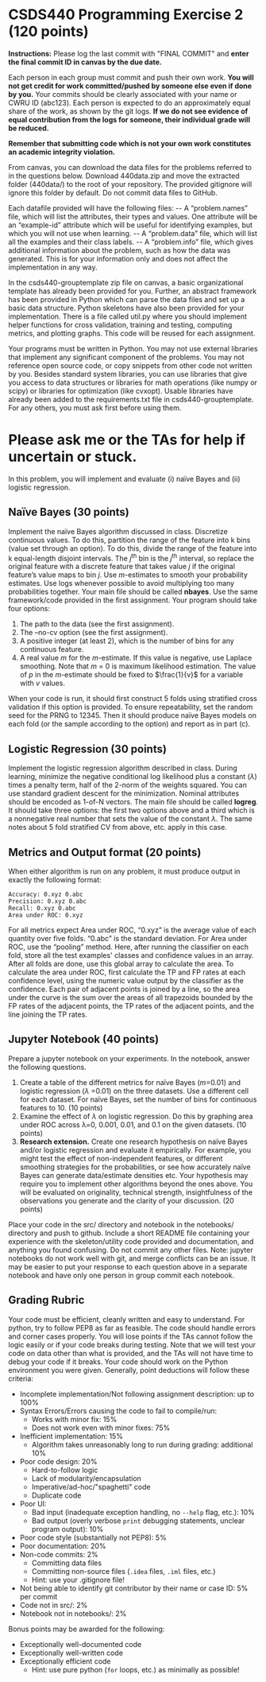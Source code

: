 # CSDS440 Programming Exercise 2 (120 points)
**Instructions:** Please log the last commit with "FINAL COMMIT" and **enter the final commit ID in canvas by the due date.** 

Each person in each group must commit and push their own work. **You will not get credit for work committed/pushed by someone else even if done by you.** Your commits should be clearly associated with your name or CWRU ID (abc123). Each person is expected to do an approximately equal share of the work, as shown by the git logs. **If we do not see evidence of equal contribution from the logs for someone, their individual grade will be reduced.** 

**Remember that submitting code which is not your own work constitutes an academic integrity violation.**

From canvas, you can download  the data files for the problems referred to in the questions below. Download 440data.zip and move the extracted folder (440data/) to the root of your repository. The provided gitignore will ignore this folder by default. Do not commit data files to GitHub.

Each datafile provided will have the following files: 
-- A “problem.names” file, which will list the attributes, their types and values. One attribute will be an “example-id” attribute which will be useful for identifying examples, but which you will not use when learning.
--	A “problem.data” file, which will list all the examples and their class labels.
--	A “problem.info” file, which gives additional information about the problem, such as how the data was generated. This is for your information only and does not affect the implementation in any way.

In the csds440-grouptemplate zip file on canvas, a basic organizational template has already been provided for you. Further, an abstract framework has been provided in Python which can parse the data files and set up a basic data structure. Python skeletons have also been provided for your implementation. There is a file called util.py where you should implement helper functions for cross validation, training and testing, computing metrics, and plotting graphs. This code will be reused for each assignment. 

Your programs must be written in Python. You may not use external libraries that implement any significant component of the problems. You may not reference open source code, or copy snippets from other code not written by you. Besides standard system libraries, you can use libraries that give you access to data structures or libraries for math operations (like numpy or scipy) or libraries for optimization (like cvxopt). Usable libraries have already been added to the requirements.txt file in csds440-grouptemplate. For any others, you must ask first before using them. 

Please ask me or the TAs for help if uncertain or stuck.
======================================================================

In this problem, you will implement and evaluate (i) naïve Bayes and (ii) logistic regression. 

## Naïve Bayes (30 points)

Implement the naïve Bayes algorithm discussed in class. Discretize continuous values. To do this, partition the range of the feature into k bins (value set through an option). To do this, divide the range of the feature into k equal-length disjoint intervals. The _j_<sup>th</sup> bin is the _j_<sup>th</sup> interval, so replace the original feature with a discrete feature that takes value _j_ if the original feature’s value maps to bin _j_. Use _m_-estimates to smooth your probability estimates. Use logs whenever possible to avoid multiplying too many probabilities together. Your main file should be called __nbayes__. Use the same framework/code provided in the first assignment. Your program should take four options:  

1.	The path to the data (see the first assignment).
2.	The –no-cv option (see the first assignment). 
3.	A positive integer (at least 2), which is the number of bins for any continuous feature.
4.	A real value _m_ for the _m_-estimate. If this value is negative, use Laplace smoothing. Note that _m_ = 0 is maximum likelihood estimation. The value of _p_ in the _m_-estimate should be fixed to $\frac{1}{v}$ for a variable with $v$ values. 

When your code is run, it should first construct 5 folds using stratified cross validation if this option is provided. To ensure repeatability, set the random seed for the PRNG to 12345. Then it should produce naïve Bayes models on each fold (or the sample according to the option) and report as in part (c).

## Logistic Regression (30 points)

Implement the logistic regression algorithm described in class. During learning, minimize the negative conditional log likelihood plus a constant ($\lambda$) times a penalty term, half of the 2-norm of the weights squared. You can use standard gradient descent for the minimization. Nominal attributes should be encoded as 1-of-N vectors. The main file should be called __logreg__.  It should take three options: the first two options above and a third which is a nonnegative real number that sets the value of the constant $\lambda$. The same notes about 5 fold stratified CV from above, etc. apply in this case.

## Metrics and Output format (20 points)

When either algorithm is run on any problem, it must produce output in exactly the following format:
```
Accuracy: 0.xyz 0.abc 
Precision: 0.xyz 0.abc
Recall: 0.xyz 0.abc
Area under ROC: 0.xyz 
```
For all metrics expect Area under ROC, “0.xyz” is the average value of each quantity over five folds. “0.abc” is the standard deviation. For Area under ROC, use the “pooling” method. Here, after running the classifier on each fold, store all the test examples' classes and confidence values in an array. After all folds are done, use this global array to calculate the area. To calculate the area under ROC, first calculate the TP and FP rates at each confidence level, using the numeric value output by the classifier as the confidence. Each pair of adjacent points is joined by a line, so the area under the curve is the sum over the areas of all trapezoids bounded by the FP rates of the adjacent points, the TP rates of the adjacent points, and the line joining the TP rates.

## Jupyter Notebook (40 points)

Prepare a jupyter notebook on your experiments. In the notebook, answer the following questions.
1. Create a table of the different metrics for naïve Bayes (_m_=0.01) and logistic regression ($\lambda$ =0.01) on the three datasets. Use a different cell for each dataset. For naïve Bayes, set the number of bins for continuous features to 10. (10 points)
2. Examine the effect of $\lambda$ on logistic regression. Do this by graphing area under ROC across λ=0, 0.001, 0.01, and 0.1 on the given datasets. (10 points)
3. __Research extension.__ Create one research hypothesis on naïve Bayes and/or logistic regression and evaluate it empirically. For example, you might test the effect of non-independent features, or different smoothing strategies for the probabilities, or see how accurately naïve Bayes can generate data/estimate densities etc. Your hypothesis may require you to implement other algorithms beyond the ones above. You will be evaluated on originality, technical strength, insightfulness of the observations you generate and the clarity of your discussion. (20 points)  

Place your code in the src/ directory and notebook in the notebooks/ directory and push to github. Include a short README file containing your experience with the skeleton/utility code provided and documentation, and anything you found confusing. Do not commit any other files. Note: jupyter notebooks do not work well with git, and merge conflicts can be an issue. It may be easier to put your response to each question above in a separate notebook and have only one person in group commit each notebook. 

## Grading Rubric

Your code must be efficient, cleanly written and easy to understand. For python, try to follow PEP8 as far as feasible. The code should handle errors and corner cases properly. You will lose points if the TAs cannot follow the logic easily or if your code breaks during testing. Note that we will test your code on data other than what is provided, and the TAs will not have time to debug your code if it breaks. Your code should work on the Python environment you were given. 
Generally, point deductions will follow these criteria:
-	Incomplete implementation/Not following assignment description: up to 100%
-   Syntax Errors/Errors causing the code to fail to compile/run:
    - Works with minor fix: 15%
    - Does not work even with minor fixes: 75%
-	Inefficient implementation: 15%
    -	Algorithm takes unreasonably long to run during grading: additional 10%
-   Poor code design: 20%
	- Hard-to-follow logic
    - Lack of modularity/encapsulation
    - Imperative/ad-hoc/"spaghetti" code
    - Duplicate code
-   Poor UI:
    - Bad input (inadequate exception handling, no `--help` flag, etc.): 10%
    - Bad output (overly verbose `print` debugging statements, unclear program output): 10%
-	Poor code style (substantially not PEP8): 5%
-	Poor documentation: 20%
-	Non-code commits: 2%
    - Committing data files
    - Committing non-source files (`.idea` files, `.iml` files, etc.)
    - Hint: use your .gitignore file!
-	Not being able to identify git contributor by their name or case ID: 5% per commit
-	Code not in src/: 2%
-	Notebook not in notebooks/: 2%

Bonus points may be awarded for the following:
-	Exceptionally well-documented code
-	Exceptionally well-written code
-	Exceptionally efficient code 
    -	Hint: use pure python (`for` loops, etc.) as minimally as possible!
